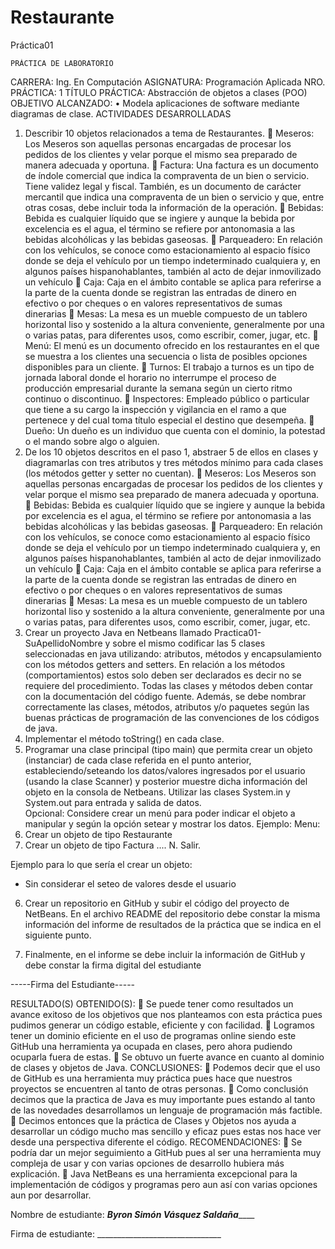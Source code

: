 # Restaurante
Práctica01

 	PRÁCTICA DE LABORATORIO 

CARRERA: Ing. En Computación	ASIGNATURA: Programación Aplicada
NRO. PRÁCTICA:	1	TÍTULO PRÁCTICA: Abstracción de objetos a clases (POO)
OBJETIVO ALCANZADO:
•	Modela aplicaciones de software mediante diagramas de clase.
ACTIVIDADES DESARROLLADAS
1.	Describir 10 objetos relacionados a tema de Restaurantes.
	Meseros: Los Meseros son aquellas personas encargadas de procesar los pedidos de los clientes y velar porque el mismo sea preparado de manera adecuada y oportuna.
	Factura: Una factura es un documento de índole comercial que indica la compraventa de un bien o servicio. Tiene validez legal y fiscal. También, es un documento de carácter mercantil que indica una compraventa de un bien o servicio y que, entre otras cosas, debe incluir toda la información de la operación.
	Bebidas: Bebida es cualquier líquido que se ingiere y aunque la bebida por excelencia es el agua, el término se refiere por antonomasia a las bebidas alcohólicas y las bebidas gaseosas.
	Parqueadero: En relación con los vehículos, se conoce como estacionamiento al espacio físico donde se deja el vehículo por un tiempo indeterminado cualquiera y, en algunos países hispanohablantes, también al acto de dejar inmovilizado un vehículo
	Caja: Caja en el ámbito contable se aplica para referirse a la parte de la cuenta donde se registran las entradas de dinero en efectivo o por cheques o en valores representativos de sumas dinerarias
	Mesas: La mesa es un mueble compuesto de un tablero horizontal liso y sostenido a la altura conveniente, generalmente por una o varias patas, para diferentes usos, como escribir, comer, jugar, etc.
	Menú: El menú es un documento ofrecido en los restaurantes en el que se muestra a los clientes una secuencia o lista de posibles opciones disponibles para un cliente.
	Turnos: El trabajo a turnos es un tipo de jornada laboral donde el horario no interrumpe el proceso de producción empresarial durante la semana según un cierto ritmo continuo o discontinuo.
	Inspectores: Empleado público o particular que tiene a su cargo la inspección y vigilancia en el ramo a que pertenece y del cual toma título especial el destino que desempeña.
	Dueño: Un dueño es un individuo que cuenta con el dominio, la potestad o el mando sobre algo o alguien.
2.	De los 10 objetos descritos en el paso 1, abstraer 5 de ellos en clases y diagramarlas con tres atributos y tres métodos mínimo para cada clases (los métodos getter y setter no cuentan).
	Meseros: Los Meseros son aquellas personas encargadas de procesar los pedidos de los clientes y velar porque el mismo sea preparado de manera adecuada y oportuna.
	Bebidas: Bebida es cualquier líquido que se ingiere y aunque la bebida por excelencia es el agua, el término se refiere por antonomasia a las bebidas alcohólicas y las bebidas gaseosas.
	Parqueadero: En relación con los vehículos, se conoce como estacionamiento al espacio físico donde se deja el vehículo por un tiempo indeterminado cualquiera y, en algunos países hispanohablantes, también al acto de dejar inmovilizado un vehículo
	Caja: Caja en el ámbito contable se aplica para referirse a la parte de la cuenta donde se registran las entradas de dinero en efectivo o por cheques o en valores representativos de sumas dinerarias
	Mesas: La mesa es un mueble compuesto de un tablero horizontal liso y sostenido a la altura conveniente, generalmente por una o varias patas, para diferentes usos, como escribir, comer, jugar, etc.
3.	Crear un proyecto Java en Netbeans llamado Practica01-SuApellidoNombre y sobre el mismo codificar las 5 clases seleccionadas en java utilizando: atributos, métodos y encapsulamiento con los métodos getters and setters.  En relación a los métodos (comportamientos) estos solo deben ser declarados es decir no se requiere del procedimiento. 
Todas las clases y métodos deben contar con la documentación del código fuente. Además, se debe nombrar correctamente las clases, métodos, atributos y/o paquetes según las buenas prácticas de programación de las convenciones de los códigos de java.
4.	Implementar el método toString() en cada clase. 
5.	Programar una clase principal (tipo main) que permita crear un objeto (instanciar) de cada clase referida en el punto anterior, estableciendo/seteando los datos/valores ingresados por el usuario (usando la clase Scanner) y posterior muestre dicha información del objeto en la consola de Netbeans.
Utilizar las clases System.in y System.out para entrada y salida de datos.	
Opcional: Considere crear un menú para poder indicar el objeto a manipular y según la opción setear y mostrar los datos. Ejemplo:
Menu:
1. Crear un objeto de tipo Restaurante
2. Crear un objeto de tipo Factura
....
N. Salir.

Ejemplo para lo que sería el crear un objeto:
* Sin considerar el seteo de valores desde el usuario
6.	Crear un repositorio en GitHub y subir el código del proyecto de NetBeans. En el archivo README del repositorio debe constar la misma información del informe de resultados de la práctica que se indica en el siguiente punto.

7.	Finalmente, en el informe se debe incluir la información de GitHub y debe constar la firma digital del estudiante


-----Firma del Estudiante-----

RESULTADO(S) OBTENIDO(S):
	Se puede tener como resultados un avance exitoso de los objetivos que nos planteamos con esta práctica pues pudimos generar un código estable, eficiente y con facilidad.
	Logramos tener un dominio eficiente en el uso de programas online siendo este GitHub una herramienta ya ocupada en clases, pero ahora pudiendo ocuparla fuera de estas.
	Se obtuvo un fuerte avance en cuanto al dominio de clases y objetos de Java.
CONCLUSIONES:
	Podemos decir que el uso de GitHub es una herramienta muy práctica pues hace que nuestros proyectos se encuentren al tanto de otras personas.
	Como conclusión decimos que la practica de Java es muy importante pues estando al tanto de las novedades desarrollamos un lenguaje de programación más factible.
	Decimos entonces que la práctica de Clases y Objetos nos ayuda a desarrollar un código mucho mas sencillo y eficaz pues estas nos hace ver desde una perspectiva diferente el código.
RECOMENDACIONES:
	Se podría dar un mejor seguimiento a GitHub pues al ser una herramienta muy compleja de usar y con varias opciones de desarrollo hubiera más explicación.
	Java NetBeans es una herramienta excepcional para la implementación de códigos y programas pero aun así con varias opciones aun por desarrollar.

Nombre de estudiante: _______Byron Simón Vásquez Saldaña___________



Firma de estudiante: _______________________________
